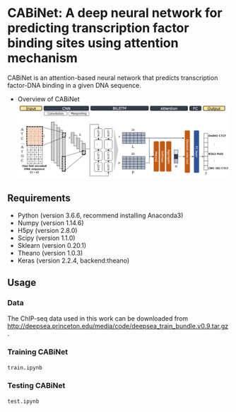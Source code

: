 # CABiNet: A deep neural network for predicting transcription factor binding sites using attention mechanism
CABiNet is an attention-based neural network that predicts transcription factor-DNA binding in a given DNA sequence.

- Overview of CABiNet
![model image](overview.PNG)

## Requirements
- Python (version 3.6.6, recommend installing Anaconda3)
- Numpy (version 1.14.6)
- H5py (version 2.8.0)
- Scipy (version 1.1.0)
- Sklearn (version 0.20.1)
- Theano (version 1.0.3)
- Keras (version 2.2.4, backend:theano)

## Usage
### Data
The ChIP-seq data used in this work can be downloaded from <http://deepsea.princeton.edu/media/code/deepsea_train_bundle.v0.9.tar.gz>.

### Training CABiNet
`train.ipynb`

### Testing CABiNet
`test.ipynb`

